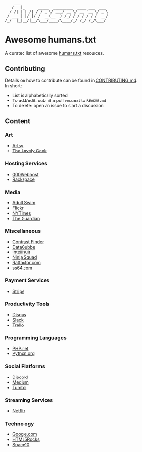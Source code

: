         ___                                        
       /   |_      _____  _________  ____ ___  ___
      / /| | | /| / / _ \/ ___/ __ \/ __ `__ \/ _ \
     / ___ | |/ |/ /  __(__  ) /_/ / / / / / /  __/
    /_/  |_|__/|__/\___/____/\____/_/ /_/ /_/\___/

# Awesome humans.txt

A curated list of awesome [humans.txt](http://humanstxt.org/) resources.

## Contributing

Details on how to contribute can be found in [CONTRIBUTING.md](CONTRIBUTING.md).  
In short:
- List is alphabetically sorted
- To add/edit: submit a pull request to `README.md`
- To delete: open an issue to start a discussion

## Content

### Art
- [Artsy](https://www.artsy.net/humans.txt)
- [The Lovely Geek](https://thelovelygeek.com/humans.txt)

### Hosting Services
- [000Webhost](https://www.000webhost.com/humans.txt)
- [Rackspace](https://mycloud.rackspace.com/humans.txt)

### Media
- [Adult Swim](http://www.adultswim.com/humans.txt)
- [Flickr](https://www.flickr.com/humans.txt)
- [NYTimes](https://www.nytimes.com/humans.txt)
- [The Guardian](https://www.theguardian.com/humans.txt)

### Miscellaneous
- [Contrast Finder](https://app.contrast-finder.org/humans.txt)
- [DataGubbe](https://www.datagubbe.se/humans.txt)
- [Intellisult](https://www.intellisult.com/humans.txt)
- [Ninja Squad](https://ninja-squad.com/humans.txt)
- [Ratfactor.com](https://www.ratfactor.com/humans.txt)
- [ss64.com](https://ss64.com/humans.txt)

### Payment Services
- [Stripe](https://stripe.com/humans.txt)

### Productivity Tools
- [Disqus](https://disqus.com/humans.txt)
- [Slack](https://app.slack.com/humans.txt)
- [Trello](https://trello.com/humans.txt)

### Programming Languages
- [PHP.net](https://www.php.net/humans.txt)
- [Python.org](https://www.python.org/humans.txt)

### Social Platforms
- [Discord](https://discordapp.com/humans.txt)
- [Medium](https://medium.com/humans.txt)
- [Tumblr](https://www.tumblr.com/humans.txt)

### Streaming Services
- [Netflix](https://www.netflix.com/humans.txt)

### Technology
- [Google.com](https://www.google.com/humans.txt)
- [HTML5Rocks](https://www.html5rocks.com/humans.txt)
- [Space10](https://space10.io/humans.txt)

